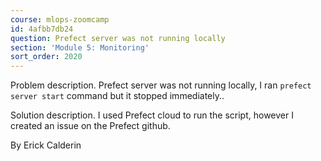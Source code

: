 ```yaml
---
course: mlops-zoomcamp
id: 4afbb7db24
question: Prefect server was not running locally
section: 'Module 5: Monitoring'
sort_order: 2020
---
```


Problem description. Prefect server was not running locally, I ran `prefect server start` command but it stopped immediately..

Solution description. I used Prefect cloud to run the script, however I created an issue on the Prefect github.

By Erick Calderin


